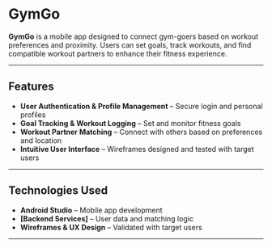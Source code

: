 # GymGo

**GymGo** is a mobile app designed to connect gym-goers based on workout preferences and proximity. Users can set goals, track workouts, and find compatible workout partners to enhance their fitness experience.

---

## Features

- **User Authentication & Profile Management** – Secure login and personal profiles  
- **Goal Tracking & Workout Logging** – Set and monitor fitness goals  
- **Workout Partner Matching** – Connect with others based on preferences and location  
- **Intuitive User Interface** – Wireframes designed and tested with target users  

---

## Technologies Used

- **Android Studio** – Mobile app development  
- **[Backend Services]** – User data and matching logic
- **Wireframes & UX Design** – Validated with target users  

---


